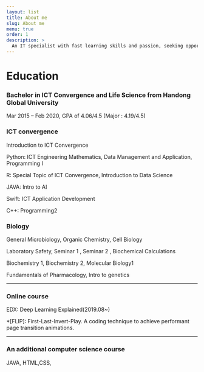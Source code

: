 ```yaml
---
layout: list
title: About me
slug: About me
menu: true
order: 1
description: >
  An IT specialist with fast learning skills and passion, seeking opportunities to contribute to a company and make myself grow. Hands-on knowledge in implementing AI, developing website, and analyzing data. Optimistic and proactive attitude holder when solving problem or debugging and learning new technology. Being good at self-directed learning who knows how to create one’s own portfolio website. ( yejip.com/pro/ ) 
---
```


# Education

### **Bachelor in ICT Convergence and Life Science from Handong Global University** 

Mar 2015 – Feb 2020, GPA of 4.06/4.5 (Major : 4.19/4.5)

### ICT convergence

Introduction to ICT Convergence

Python: ICT Engineering Mathematics, Data Management and Application, Programming I

R: Special Topic of ICT Convergence, Introduction to Data Science

JAVA: Intro to AI

Swift: ICT Application Development

C++: Programming2

### Biology

General Microbiology, Organic Chemistry, Cell Biology

Laboratory Safety, Seminar 1 , Seminar 2 , Biochemical Calculations

Biochemistry 1, Biochemistry 2, Molecular Biology1

Fundamentals of Pharmacology, Intro to genetics

---

### Online course
EDX: Deep Learning Explained(2019.08~)

*[FLIP]: First-Last-Invert-Play. A coding technique to achieve performant page transition animations.

---

### An additional computer science course

JAVA, HTML,CSS,

